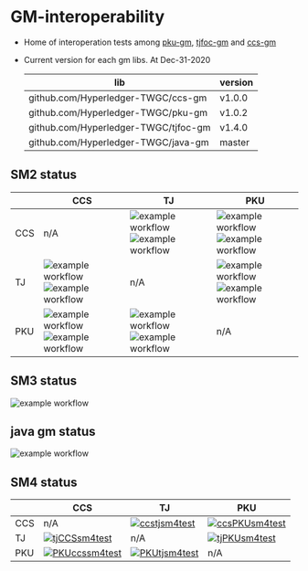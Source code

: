 # GM-interoperability

- Home of interoperation tests among [pku-gm](https://github.com/Hyperledger-TWGC/pku-gm), [tjfoc-gm](https://github.com/Hyperledger-TWGC/tjfoc-gm) and [ccs-gm](https://github.com/Hyperledger-TWGC/ccs-gm)
  

- Current version for each gm libs. At Dec-31-2020
    
    |  lib   | version  |
    |  ----  | ----  |
    | github.com/Hyperledger-TWGC/ccs-gm  | v1.0.0 |
    | github.com/Hyperledger-TWGC/pku-gm  | v1.0.2 |
    | github.com/Hyperledger-TWGC/tjfoc-gm  | v1.4.0 |
    | github.com/Hyperledger-TWGC/java-gm  | master |
  	 
## SM2 status

|     |  CCS | TJ | PKU |
|  ----  | ----  | ----  | ----  |
| CCS      |  n/A | ![example workflow](https://github.com/Hyperledger-TWGC/GM-interoperability/actions/workflows/CCStjsm2sign.yml/badge.svg)![example workflow](https://github.com/Hyperledger-TWGC/GM-interoperability/actions/workflows/CCStjsm2encrypt.yml/badge.svg)| ![example workflow](https://github.com/Hyperledger-TWGC/GM-interoperability/actions/workflows/CCSPKUsm2sign.yml/badge.svg)![example workflow](https://github.com/Hyperledger-TWGC/GM-interoperability/actions/workflows/CCSPKUsm2encrypt.yml/badge.svg)|
| TJ      |  ![example workflow](https://github.com/Hyperledger-TWGC/GM-interoperability/actions/workflows/tjCCSsm2sign.yml/badge.svg)![example workflow](https://github.com/Hyperledger-TWGC/GM-interoperability/actions/workflows/tjCCSsm2encrypt.yml/badge.svg)| n/A | ![example workflow](https://github.com/Hyperledger-TWGC/GM-interoperability/actions/workflows/tjPKUsm2sign.yml/badge.svg)![example workflow](https://github.com/Hyperledger-TWGC/GM-interoperability/actions/workflows/tjPKUsm2encrypt.yml/badge.svg)|
| PKU      |  ![example workflow](https://github.com/Hyperledger-TWGC/GM-interoperability/actions/workflows/PKUCCSsm2sign.yml/badge.svg)![example workflow](https://github.com/Hyperledger-TWGC/GM-interoperability/actions/workflows/PKUCCSsm2encrypt.yml/badge.svg)| ![example workflow](https://github.com/Hyperledger-TWGC/GM-interoperability/actions/workflows/PKUtjsm2sign.yml/badge.svg)![example workflow](https://github.com/Hyperledger-TWGC/GM-interoperability/actions/workflows/PKUtjsm2encrypt.yml/badge.svg)| n/A |

## SM3 status
![example workflow](https://github.com/Hyperledger-TWGC/GM-interoperability/actions/workflows/sm3.yml/badge.svg)

## java gm status

![example workflow](https://github.com/Hyperledger-TWGC/GM-interoperability/actions/workflows/javagm.yml/badge.svg)

## SM4 status

|     |  CCS | TJ | PKU |
|  ----  | ----  | ----  | ----  |
| CCS      |  n/A |  [![ccstjsm4test](https://github.com/Hyperledger-TWGC/GM-interoperability/actions/workflows/CCStjsm4.yml/badge.svg)](https://github.com/Hyperledger-TWGC/GM-interoperability/actions/workflows/CCStjsm4.yml) |  [![ccsPKUsm4test](https://github.com/Hyperledger-TWGC/GM-interoperability/actions/workflows/CCSPKUsm4.yml/badge.svg)](https://github.com/Hyperledger-TWGC/GM-interoperability/actions/workflows/CCSPKUsm4.yml) |
| TJ      |   [![tjCCSsm4test](https://github.com/Hyperledger-TWGC/GM-interoperability/actions/workflows/tjCCSsm4.yml/badge.svg)](https://github.com/Hyperledger-TWGC/GM-interoperability/actions/workflows/tjCCSsm4.yml) | n/A |  [![tjPKUsm4test](https://github.com/Hyperledger-TWGC/GM-interoperability/actions/workflows/tjPKUsm4.yml/badge.svg)](https://github.com/Hyperledger-TWGC/GM-interoperability/actions/workflows/tjPKUsm4.yml) |
| PKU      |   [![PKUccssm4test](https://github.com/Hyperledger-TWGC/GM-interoperability/actions/workflows/PKUCCSsm4.yml/badge.svg)](https://github.com/Hyperledger-TWGC/GM-interoperability/actions/workflows/PKUCCSsm4.yml)|  [![PKUtjsm4test](https://github.com/Hyperledger-TWGC/GM-interoperability/actions/workflows/PKUtjsm4.yml/badge.svg)](https://github.com/Hyperledger-TWGC/GM-interoperability/actions/workflows/PKUtjsm4.yml) | n/A |
